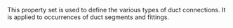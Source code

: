 ﻿This property set is used to define the various types of duct connections. It is applied to occurrences of duct segments and fittings.